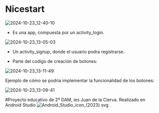 
# Nicestart

![2024-10-23_12-40-10](https://github.com/user-attachments/assets/657bdf09-4f6b-464f-93ff-306549c09566)

* Es una app, compuesta por un activity_login.

  


![2024-10-23_13-05-03](https://github.com/user-attachments/assets/d8b2ee4e-2c07-4098-9f1a-f3ba8a7ec39e)


* Un activity_signup, donde el usuario podra registrarse.
  
  
* Parte del codigo de creación de botones:


 ![2024-10-23_13-11-49](https://github.com/user-attachments/assets/8079e9cc-b126-456b-a8f2-864a02a36cec)

Ejemplo de cómo se podria implementar la funcionalidad de los botones: 

![2024-10-23_13-09-41](https://github.com/user-attachments/assets/96077b96-d029-4a52-bc85-e4a82e2374ec)


#Proyecto educativo de 2º DAM, ies Juan de la Cierva. Realizado en Android Studio  ![Android_Studio_icon_(2023) svg](https://github.com/user-attachments/assets/e5015a6b-b512-4b09-a688-d21f778da866)
.



